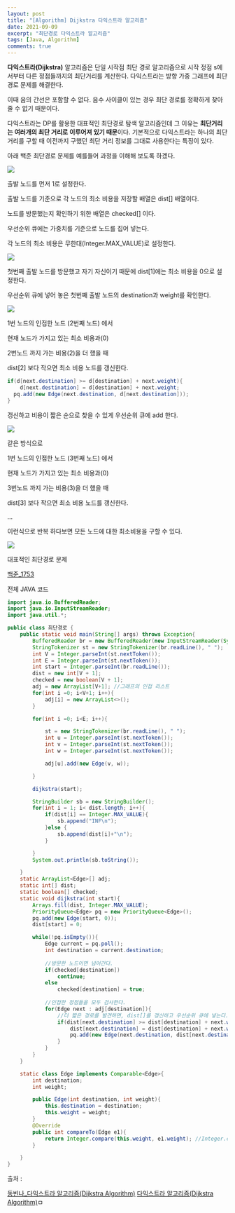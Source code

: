 ```yaml
---
layout: post
title: "[Algorithm] Dijkstra 다익스트라 알고리즘"
date: 2021-09-09
excerpt: "최단경로 다익스트라 알고리즘"
tags: [Java, Algorithm]
comments: true
---
```


**다익스트라(Dijkstra)** 알고리즘은 단일 시작점 최단 경로 알고리즘으로 시작 정점 s에서부터 다른 정점들까지의 최단거리를 계산한다. 다익스트라는 방향 가중 그래프에 최단 경로 문제를 해결한다. 

이때 음의 간선은 포함할 수 없다. 음수 사이클이 있는 경우 최단 경로를 정확하게 찾아줄 수 없기 때문이다. 

다익스트라는 DP를 활용한 대표적인 최단경로 탐색 알고리즘인데 그 이유는 **최단거리는 여러개의 최단 거리로 이루어져 있기 때문**이다. 기본적으로 다익스트라는 하나의 최단 거리를 구할 때 이전까지 구했던 최단 거리 정보를 그대로 사용한다는 특징이 있다. 

아래 백준 최단경로 문제를 예를들어 과정을 이해해 보도록 하겠다. 

<img src ="https://eunmik.github.io/bonita.blog/assets/img/2021/0909/img1.PNG" />

출발 노드를 먼저 1로 설정한다.

출발 노드를 기준으로 각 노드의 최소 비용을 저장할 배열은 dist[] 배열이다. 

노드를 방문했는지 확인하기 위한 배열은 checked[] 이다. 

우선순위 큐에는 가중치를 기준으로 노드를 집어 넣는다. 

각 노드의 최소 비용은 무한대(Integer.MAX_VALUE)로 설정한다.

<img src ="https://eunmik.github.io/bonita.blog/assets/img/2021/0909/img2.PNG" />

첫번째 출발 노드를 방문했고 자기 자신이기 때문에 dist[1]에는 최소 비용을 0으로 설정한다. 

우선순위 큐에 넣어 놓은 첫번째 출발 노드의 destination과 weight를 확인한다. 

<img src ="https://eunmik.github.io/bonita.blog/assets/img/2021/0909/img3.PNG" />

1번 노드의 인접한 노드 (2번째 노드) 에서 

현재 노드가 가지고 있는 최소 비용과(0)  

2번노드 까지 가는 비용(2)을 더 했을 때 

dist[2] 보다 작으면 최소 비용 노드를 갱신한다. 

```java
if(d[next.destination] >= d[destination] + next.weight){
	d[next.destination] = d[destination] + next.weight;
  pq.add(new Edge(next.destination, d[next.destination]));
}
```

갱신하고 비용이 짧은 순으로 찾을 수 있게 우선순위 큐에 add 한다. 

<img src ="https://eunmik.github.io/bonita.blog/assets/img/2021/0909/img4.PNG" />

같은 방식으로 

1번 노드의 인접한 노드 (3번째 노드) 에서 

현재 노드가 가지고 있는 최소 비용과(0)  

3번노드 까지 가는 비용(3)을 더 했을 때 

dist[3] 보다 작으면 최소 비용 노드를 갱신한다. 

... 

이런식으로 반복 하다보면 모든 노드에 대한 최소비용을 구할 수 있다. 

<img src ="https://eunmik.github.io/bonita.blog/assets/img/2021/0909/img5.gif" />

대표적인 최단경로 문제 

[백준_1753](https://www.acmicpc.net/problem/1753) 

전체 JAVA 코드

```java
import java.io.BufferedReader;
import java.io.InputStreamReader;
import java.util.*;

public class 최단경로 {
    public static void main(String[] args) throws Exception{
        BufferedReader br = new BufferedReader(new InputStreamReader(System.in));
        StringTokenizer st = new StringTokenizer(br.readLine(), " ");
        int V = Integer.parseInt(st.nextToken());
        int E = Integer.parseInt(st.nextToken());
        int start = Integer.parseInt(br.readLine());
        dist = new int[V + 1];
        checked = new boolean[V + 1];
        adj = new ArrayList[V+1]; //그래프의 인접 리스트
        for(int i =0; i<V+1; i++){
            adj[i] = new ArrayList<>();
        }

        for(int i =0; i<E; i++){

            st = new StringTokenizer(br.readLine(), " ");
            int u = Integer.parseInt(st.nextToken());
            int v = Integer.parseInt(st.nextToken());
            int w = Integer.parseInt(st.nextToken());

            adj[u].add(new Edge(v, w));

        }

        dijkstra(start);

        StringBuilder sb = new StringBuilder();
        for(int i = 1; i< dist.length; i++){
            if(dist[i] == Integer.MAX_VALUE){
                sb.append("INF\n");
            }else {
                sb.append(dist[i]+"\n");
            }

        }
        System.out.println(sb.toString());

    }
    static ArrayList<Edge>[] adj;
    static int[] dist;
    static boolean[] checked;
    static void dijkstra(int start){
        Arrays.fill(dist, Integer.MAX_VALUE);
        PriorityQueue<Edge> pq = new PriorityQueue<Edge>();
        pq.add(new Edge(start, 0));
        dist[start] = 0;

        while(!pq.isEmpty()){
            Edge current = pq.poll();
            int destination = current.destination;
            
            //방문한 노드이면 넘어간다. 
            if(checked[destination])
                continue;
            else
                checked[destination] = true;
            
            //인접한 정점들을 모두 검사한다. 
            for(Edge next : adj[destination]){
                //더 짧은 경로를 발견하면, dist[]를 갱신하고 우선순위 큐에 넣는다. 
                if(dist[next.destination] >= dist[destination] + next.weight){
                    dist[next.destination] = dist[destination] + next.weight;
                    pq.add(new Edge(next.destination, dist[next.destination]));
                }
            }
        }
    }

    static class Edge implements Comparable<Edge>{
        int destination;
        int weight;

        public Edge(int destination, int weight){
            this.destination = destination;
            this.weight = weight;
        }
        @Override
        public int compareTo(Edge e1){
            return Integer.compare(this.weight, e1.weight); //Integer.compare(e1.eight, this.weight)를 하니깐 틀렸음. 오름차순, 내림차순 차이
        }

    }
}
```

출처 : 

[동빈나_다익스트라 알고리즘(Dijkstra Algorithm)](https://m.blog.naver.com/ndb796/221234424646)
[다익스트라 알고리즘(Dijkstra Algorithm)](https://velog.io/@lre12/%EB%8B%A4%EC%9D%B5%EC%8A%A4%ED%8A%B8%EB%9D%BC-%EC%95%8C%EA%B3%A0%EB%A6%AC%EC%A6%98Dijkstra-Algorithm)ㅁ